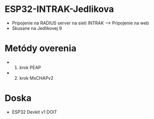 # ESP32-INTRAK-Jedlikova
* Pripojenie na RADIUS server na sieti INTRAK --> Pripojenie na web
* Skusane na Jedlikovej 9

# Metódy overenia
* 1. krok PEAP
* 2. krok MsCHAPv2

# Doska
* ESP32 Devkit v1 DOIT
